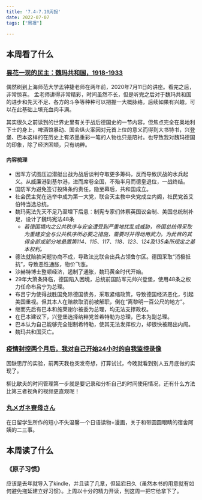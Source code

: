 ```yaml
---
title: '7.4-7.10周报'
date: 2022-07-07
tags: ["周报"]

---
```


## 本周看了什么

### [昙花一现的民主：魏玛共和国，1918-1933](https://www.bilibili.com/video/BV1Pg4y1i7Nt?spm_id_from=333.337.search-card.all.click)

偶然刷到上海师范大学孟钟捷老师在两年前，2020年7月11日的讲座。看完之后，非常惊喜。
孟老师讲得非常精彩，时间虽然不长，但是听完之后对于魏玛共和国的进步和先天不足、各方的斗争等种种可以把握一大概脉络，后续如果有兴趣，可以在此基础上填充血肉丰满。

其实很久之前读到的世界史里有关于战后德国史的一节内容，但焦点完全在奥地利下士的身上，啤酒馆暴动、国会纵火案因对元首上位的意义而得到大书特书，兴登堡、巴本这样的在历史上有浓墨重彩一笔的人物也只是陪衬。也导致我对魏玛德国的印象，除了经济困顿，只有纳粹。

#### 内容梳理

- 因军方试图压迫潜艇出战为战后谈判夺取更多筹码，反而导致厌战的水兵起义。从威廉港到基尔港，进而席卷全国，不殆半月而德皇退位，一战终结。
- 国防军为避免签订投降条约责任，隐至幕后，共和国成立。
- 社会民主党在选举中成为第一大党，联合天主教中央党成立内阁，社民党首艾伯特当选总统。
- 魏玛宪法先天不足乃至埋下后患：制宪专家们体察英国议会制、美国总统制补足，设计了魏玛宪法48条
  - *若德国境内之公共秩序与安全遭受到严重地扰乱或威胁，帝国总统得采取为重建安全与公共秩序所必要之措施，需要时并得动用武力。为此目的其得全部或部分地悬置第114、115、117、118、123、124及135条所规定之基本权利。* 
- 德法就赔款问题协商不成，导致法比联合出兵占领鲁尔区。德国采取“消极抵抗”，导致恶性通胀，物价飞涨。
- 沙赫特博士整顿经济，遏制了通胀，魏玛黄金时代开始。
- 29年大萧条降临，德国陷入困境，总统前国防军元帅兴登堡，使用48条之权力任命布吕宁为总理。
- 布吕宁为使得战胜国免除德国债务，采取紧缩政策，导致德国经济恶化，引起美国重视。但其本人在赔款取消前被解职，倒在“离黎明一百公尺的地方”。
- 继而先后有巴本和施莱谢尔被委为总理，均无法支撑政权。
- 在巴本建议下，兴登堡选择纳粹党首希特勒为总理，巴本为副总理。
- 巴本认为自己能够完全钳制希特勒，使其无法发挥权力，却很快被踢出内阁。
- 魏玛共和国灭亡。

### [疫情封控两个月后，我对自己开始24小时的自我监控录像](https://sspai.com/post/73362)

因缺思厅的实验，前两天我也突发奇想，打算试试，今晚就看到别人五月底做的实现了。

柳比歇夫的时间管理第一步就是要记录和分析自己的时间使用情况，还有什么方法比第三者视角的视频更直观呢！

### [丸メガネ寮母さん](https://tadoku.org/japanese/book/5456/)

在日留学生所作的短小不失温馨一个日语读物+漫画，关于和带圆圆眼睛的宿舍阿姨的二三事。

## 本周读了什么

### 《原子习惯》

应该是去年就导入了kindle，并且读了几章，但延宕日久（虽然本书的用意就有如何避免拖延建立好习惯）。上周以十分的精力开读，到这周一把它给拿下了。